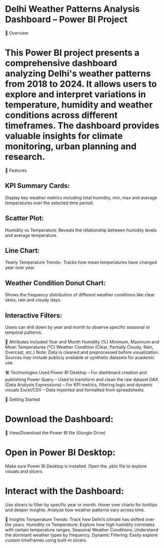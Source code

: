 # Delhi Weather Patterns Analysis Dashboard – Power BI Project

📌 Overview
# This Power BI project presents a comprehensive dashboard analyzing Delhi's weather patterns from 2018 to 2024. It allows users to explore and interpret variations in temperature, humidity and weather conditions across different timeframes. The dashboard provides valuable insights for climate monitoring, urban planning and research.

🎯 Features
## KPI Summary Cards: 
Display key weather metrics including total humidity, min, max and average temperatures over the selected time period.
## Scatter Plot:
Humidity vs Temperature: Reveals the relationship between humidity levels and average temperature.
## Line Chart: 
Yearly Temperature Trends- Tracks how mean temperatures have changed year over year.
## Weather Condition Donut Chart: 
Shows the frequency distribution of different weather conditions like clear skies, rain and cloudy days.
## Interactive Filters: 
Users can drill down by year and month to observe specific seasonal or temporal patterns.

📁 Attributes Included
Year and Month
Humidity (%)
Minimum, Maximum and Mean Temperatures (°C)
Weather Condition (Clear, Partially Cloudy, Rain, Overcast, etc.)
Note: Data is cleaned and preprocessed before visualization. Sources may include publicly available or synthetic datasets for academic use.

🛠️ Technologies Used
Power BI Desktop – For dashboard creation and publishing
Power Query – Used to transform and clean the raw dataset
DAX (Data Analysis Expressions) – For KPI metrics, filtering logic and dynamic visuals
Excel/CSV – Data imported and formatted from spreadsheets

🚀 Getting Started
# Download the Dashboard:
📎 View/Download the Power BI file (Google Drive)

# Open in Power BI Desktop:
Make sure Power BI Desktop is installed.
Open the .pbix file to explore visuals and slicers.

# Interact with the Dashboard:
Use slicers to filter by specific year or month.
Hover over charts for tooltips and deeper insights.
Analyze how weather patterns vary across time.

📌 Insights
Temperature Trends: Track how Delhi’s climate has shifted over the years.
Humidity vs Temperature: Explore how high humidity correlates with certain temperature ranges.
Seasonal Weather Conditions: Understand the dominant weather types by frequency.
Dynamic Filtering: Easily explore custom timeframes using built-in slicers.
